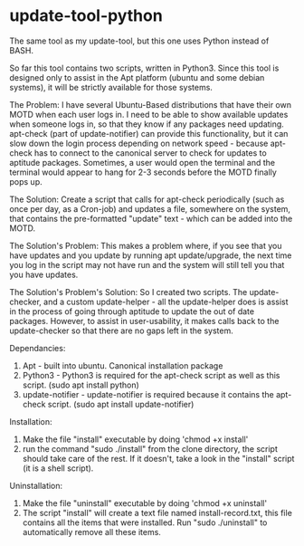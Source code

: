 # update-tool-python
The same tool as my update-tool, but this one uses Python instead of BASH.

So far this tool contains two scripts, written in Python3. Since this tool is designed only to assist in the Apt platform (ubuntu and some debian systems), it will be strictly available for those systems.

The Problem: I have several Ubuntu-Based distributions that have their own MOTD when each user logs in. I need to be able to show available updates when someone logs in, so that they know if any packages need updating. apt-check (part of update-notifier) can provide this functionality, but it can slow down the login process depending on network speed - because apt-check has to connect to the canonical server to check for updates to aptitude packages. Sometimes, a user would open the terminal and the terminal would appear to hang for 2-3 seconds before the MOTD finally pops up.

The Solution: Create a script that calls for apt-check periodically (such as once per day, as a Cron-job) and updates a file, somewhere on the system, that contains the pre-formatted "update" text - which can be added into the MOTD.

The Solution's Problem: This makes a problem where, if you see that you have updates and you update by running apt update/upgrade, the next time you log in the script may not have run and the system will still tell you that you have updates.

The Solution's Problem's Solution: So I created two scripts. The update-checker, and a custom update-helper - all the update-helper does is assist in the process of going through aptitude to update the out of date packages. However, to assist in user-usability, it makes calls back to the update-checker so that there are no gaps left in the system.

Dependancies:
1. Apt - built into ubuntu. Canonical installation package
2. Python3 - Python3 is required for the apt-check script as well as this script. (sudo apt install python)
3. update-notifier - update-notifier is required because it contains the apt-check script. (sudo apt install update-notifier)

Installation:
1. Make the file "install" executable by doing 'chmod +x install'
2. run the command "sudo ./install" from the clone directory, the script should take care of the rest. If it doesn't, take a look in the "install" script (it is a shell script).

Uninstallation:
1. Make the file "uninstall" executable by doing 'chmod +x uninstall'
2. The script "install" will create a text file named install-record.txt, this file contains all the items that were installed. Run "sudo ./uninstall" to automatically remove all these items.
